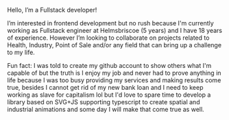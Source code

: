 Hello, I’m a Fullstack developer!

I’m interested in frontend development but no rush because I'm currently working as Fullstack engineer at Helmsbriscoe (5 years) and I have 18 years of experience. However I’m looking to collaborate on projects related to Health, Industry, Point of Sale and/or any field that can bring up a challenge to my life. 

Fun fact: I was told to create my github account to show others what I'm capable of but the truth is I enjoy my job and never had to prove anything in life because I was too busy providing my services and making results come true, besides I cannot get rid of my new bank loan and I need to keep working as slave for capitalism lol but I'd love to spare time to develop a library based on SVG+JS supporting typescript to create spatial and industrial animations and some day I will make that come true as well.
